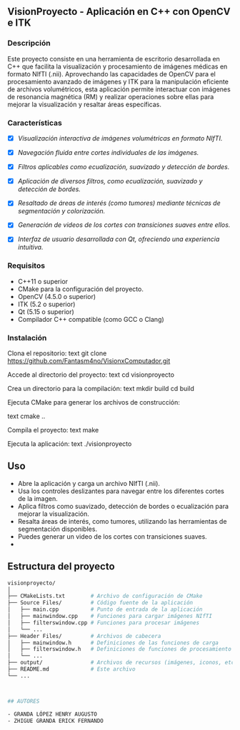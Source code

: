 ## VisionProyecto - Aplicación en C++ con OpenCV e ITK

### Descripción
Este proyecto consiste en una herramienta de escritorio desarrollada en C++ que facilita la visualización y procesamiento de imágenes médicas en formato NIfTI (.nii). Aprovechando las capacidades de OpenCV para el procesamiento avanzado de imágenes y ITK para la manipulación eficiente de archivos volumétricos, esta aplicación permite interactuar con imágenes de resonancia magnética (RM) y realizar operaciones sobre ellas para mejorar la visualización y resaltar áreas específicas.

### Características

- [x] *Visualización interactiva de imágenes volumétricas en formato NIfTI.*
- [x] *Navegación fluida entre cortes individuales de las imágenes.*
- [x] *Filtros aplicables como ecualización, suavizado y detección de bordes.*
- [x] *Aplicación de diversos filtros, como ecualización, suavizado y detección de bordes.*
- [x] *Resaltado de áreas de interés (como tumores) mediante técnicas de segmentación y colorización.*
- [x] *Generación de videos de los cortes con transiciones suaves entre ellos.*
- [x] *Interfaz de usuario desarrollada con Qt, ofreciendo una experiencia intuitiva.*


### Requisitos
- C++11 o superior
- CMake para la configuración del proyecto.
- OpenCV (4.5.0 o superior)
- ITK (5.2 o superior)
- Qt (5.15 o superior)
- Compilador C++ compatible (como GCC o Clang)

### Instalación
Clona el repositorio:
text
git clone https://github.com/Fantasm4no/VisionxComputador.git


Accede al directorio del proyecto:
text
cd visionproyecto


Crea un directorio para la compilación:
text
mkdir build
cd build

Ejecuta CMake para generar los archivos de construcción:

text
cmake ..


Compila el proyecto:
text
make


Ejecuta la aplicación:
text
./visionproyecto

## Uso

- Abre la aplicación y carga un archivo NIfTI (.nii).
- Usa los controles deslizantes para navegar entre los diferentes cortes de la imagen.
- Aplica filtros como suavizado, detección de bordes o ecualización para mejorar la visualización.
- Resalta áreas de interés, como tumores, utilizando las herramientas de segmentación disponibles.
- Puedes generar un video de los cortes con transiciones suaves.
- 
## Estructura del proyecto

```bash
visionproyecto/
│
├── CMakeLists.txt        # Archivo de configuración de CMake
├── Source Files/         # Código fuente de la aplicación
│   ├── main.cpp          # Punto de entrada de la aplicación
│   ├── mainwindow.cpp    # Funciones para cargar imágenes NIfTI
│   ├── filterswindow.cpp # Funciones para procesar imágenes
│   └── ...
├── Header Files/         # Archivos de cabecera
│   ├── mainwindow.h      # Definiciones de las funciones de carga
│   ├── filterswindow.h   # Definiciones de funciones de procesamiento
│   └── ...
├── output/               # Archivos de recursos (imágenes, iconos, etc.)
├── README.md             # Este archivo
└── ...



## AUTORES

- GRANDA LÓPEZ HENRY AUGUSTO
- ZHIGUE GRANDA ERICK FERNANDO
